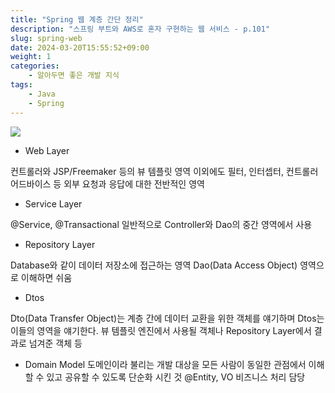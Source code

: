 ```yaml
---
title: "Spring 웹 계층 간단 정리"
description: "스프링 부트와 AWS로 혼자 구현하는 웹 서비스 - p.101"
slug: spring-web
date: 2024-03-20T15:55:52+09:00
weight: 1
categories:
    - 알아두면 좋은 개발 지식
tags:
    - Java
    - Spring
---
```



![](https://velog.velcdn.com/images/yeseul/post/f6c04a77-1cbe-43fa-a89c-da8fcd95fba7/image.png)

- Web Layer

 컨트롤러와 JSP/Freemaker 등의 뷰 템플릿 영역
 이외에도 필터, 인터셉터, 컨트롤러 어드바이스 등 외부 요청과 응답에 대한 전반적인 영역
 
 
- Service Layer

 @Service, @Transactional
 일반적으로 Controller와 Dao의 중간 영역에서 사용


- Repository Layer

 Database와 같이 데이터 저장소에 접근하는 영역
 Dao(Data Access Object) 영역으로 이해하면 쉬움


- Dtos
 
 Dto(Data Transfer Object)는 계층 간에 데이터 교환을 위한 객체를 얘기하며 Dtos는 이들의 영역을 얘기한다.
 뷰 템플릿 엔진에서 사용될 객체나 Repository Layer에서 결과로 넘겨준 객체 등


- Domain Model
 도메인이라 불리는 개발 대상을 모든 사람이 동일한 관점에서 이해할 수 있고 공유할 수 있도록 단순화 시킨 것
 @Entity, VO
 비즈니스 처리 담당


